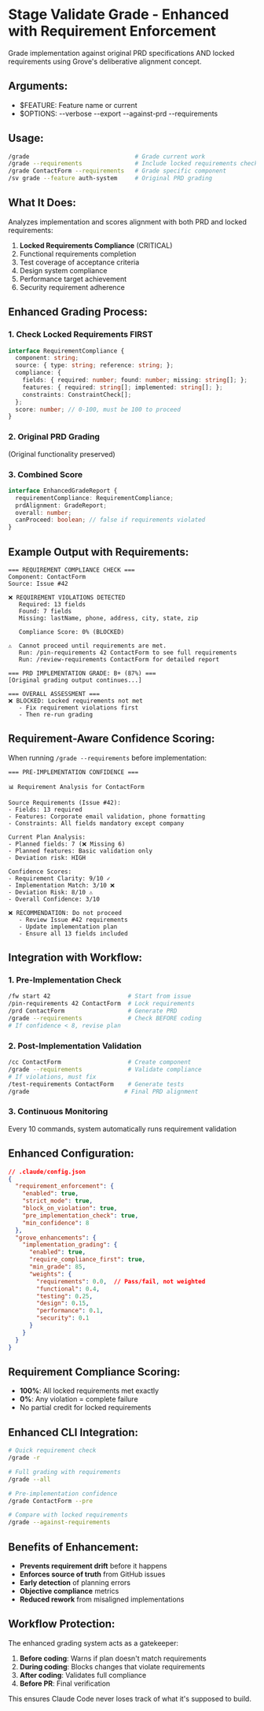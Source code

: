 # Stage Validate Grade - Enhanced with Requirement Enforcement

Grade implementation against original PRD specifications AND locked requirements using Grove's deliberative alignment concept.

## Arguments:
- $FEATURE: Feature name or current
- $OPTIONS: --verbose --export --against-prd --requirements

## Usage:

```bash
/grade                              # Grade current work
/grade --requirements               # Include locked requirements check
/grade ContactForm --requirements   # Grade specific component
/sv grade --feature auth-system     # Original PRD grading
```

## What It Does:

Analyzes implementation and scores alignment with both PRD and locked requirements:
1. **Locked Requirements Compliance** (CRITICAL)
2. Functional requirements completion
3. Test coverage of acceptance criteria  
4. Design system compliance
5. Performance target achievement
6. Security requirement adherence

## Enhanced Grading Process:

### 1. Check Locked Requirements FIRST
```typescript
interface RequirementCompliance {
  component: string;
  source: { type: string; reference: string; };
  compliance: {
    fields: { required: number; found: number; missing: string[]; };
    features: { required: string[]; implemented: string[]; };
    constraints: ConstraintCheck[];
  };
  score: number; // 0-100, must be 100 to proceed
}
```

### 2. Original PRD Grading
(Original functionality preserved)

### 3. Combined Score
```typescript
interface EnhancedGradeReport {
  requirementCompliance: RequirementCompliance;
  prdAlignment: GradeReport;
  overall: number;
  canProceed: boolean; // false if requirements violated
}
```

## Example Output with Requirements:

```
=== REQUIREMENT COMPLIANCE CHECK ===
Component: ContactForm
Source: Issue #42

❌ REQUIREMENT VIOLATIONS DETECTED
   Required: 13 fields
   Found: 7 fields
   Missing: lastName, phone, address, city, state, zip

   Compliance Score: 0% (BLOCKED)

⚠️  Cannot proceed until requirements are met.
   Run: /pin-requirements 42 ContactForm to see full requirements
   Run: /review-requirements ContactForm for detailed report

=== PRD IMPLEMENTATION GRADE: B+ (87%) ===
[Original grading output continues...]

=== OVERALL ASSESSMENT ===
❌ BLOCKED: Locked requirements not met
   - Fix requirement violations first
   - Then re-run grading
```

## Requirement-Aware Confidence Scoring:

When running `/grade --requirements` before implementation:

```
=== PRE-IMPLEMENTATION CONFIDENCE ===

📊 Requirement Analysis for ContactForm

Source Requirements (Issue #42):
- Fields: 13 required
- Features: Corporate email validation, phone formatting
- Constraints: All fields mandatory except company

Current Plan Analysis:
- Planned fields: 7 (❌ Missing 6)
- Planned features: Basic validation only
- Deviation risk: HIGH

Confidence Scores:
- Requirement Clarity: 9/10 ✓
- Implementation Match: 3/10 ❌
- Deviation Risk: 8/10 ⚠️
- Overall Confidence: 3/10

❌ RECOMMENDATION: Do not proceed
   - Review Issue #42 requirements
   - Update implementation plan
   - Ensure all 13 fields included
```

## Integration with Workflow:

### 1. Pre-Implementation Check
```bash
/fw start 42                      # Start from issue
/pin-requirements 42 ContactForm  # Lock requirements
/prd ContactForm                  # Generate PRD
/grade --requirements             # Check BEFORE coding
# If confidence < 8, revise plan
```

### 2. Post-Implementation Validation
```bash
/cc ContactForm                   # Create component
/grade --requirements             # Validate compliance
# If violations, must fix
/test-requirements ContactForm    # Generate tests
/grade                           # Final PRD alignment
```

### 3. Continuous Monitoring
Every 10 commands, system automatically runs requirement validation

## Enhanced Configuration:

```json
// .claude/config.json
{
  "requirement_enforcement": {
    "enabled": true,
    "strict_mode": true,
    "block_on_violation": true,
    "pre_implementation_check": true,
    "min_confidence": 8
  },
  "grove_enhancements": {
    "implementation_grading": {
      "enabled": true,
      "require_compliance_first": true,
      "min_grade": 85,
      "weights": {
        "requirements": 0.0,  // Pass/fail, not weighted
        "functional": 0.4,
        "testing": 0.25,
        "design": 0.15,
        "performance": 0.1,
        "security": 0.1
      }
    }
  }
}
```

## Requirement Compliance Scoring:

- **100%**: All locked requirements met exactly
- **0%**: Any violation = complete failure
- No partial credit for locked requirements

## Enhanced CLI Integration:

```bash
# Quick requirement check
/grade -r

# Full grading with requirements
/grade --all

# Pre-implementation confidence
/grade ContactForm --pre

# Compare with locked requirements
/grade --against-requirements
```

## Benefits of Enhancement:
- **Prevents requirement drift** before it happens
- **Enforces source of truth** from GitHub issues
- **Early detection** of planning errors
- **Objective compliance** metrics
- **Reduced rework** from misaligned implementations

## Workflow Protection:

The enhanced grading system acts as a gatekeeper:
1. **Before coding**: Warns if plan doesn't match requirements
2. **During coding**: Blocks changes that violate requirements
3. **After coding**: Validates full compliance
4. **Before PR**: Final verification

This ensures Claude Code never loses track of what it's supposed to build.
